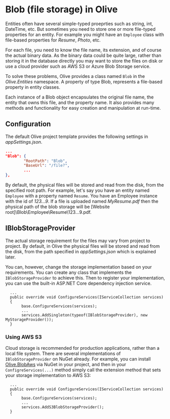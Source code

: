 # Blob (file storage) in Olive

Entities often have several simple-typed proeprties such as string, int, DateTime, etc. But sometimes you need to store one or more file-typed properties for an entity. For example you might have an `Employee` class with file-based properties for *Resume*, *Photo*, etc.

For each file, you need to know the file name, its extension, and of course the actual binary data. As the binary data could be quite large, rather than storing it in the database directly you may want to store the files on disk or use a cloud provider such as AWS S3 or Azure Blob Storage service.

To solve these problems, Olive provides a class named `Blob` in the *Olive.Entities* namespace. A property of type Blob, represents a file-based property in entity classes. 

Each instance of a Blob object encapsulates the original file name, the entity that owns this file, and the property name. It also provides many methods and functionality for easy creation and manipulation at run-time.

## Configuration
The default Olive project template provides the following settings in *appSettings.json*.

```json
...
"Blob": {
        "RootPath": "Blob",        
        "BaseUrl": "/file?",
        ...
},
```

By default, the physical files will be stored and read from the disk, from the specified root path. For example, let's say you have an entity named `Employee` with a property named `Resume`. You have an Employee instance with the id of *123...9*. If a file is uploaded named *MyResume.pdf* then the physical path of the blob storage will be \[Website root\]\\Blob\\Employee\\Resume\\123...9.pdf.

## IBlobStorageProvider
The actual storage requirement for the files may vary from project to project. By default, in Olive the physical files will be stored and read from the disk, from the path specified in *appSettings.json* which is explained later.

You can, however, change the storage implementation based on your requirements. You can create any class that implements the `IBlobStorageProvider` to achieve this. Then to register your implementation, you can use the built-in ASP.NET Core dependency injection service.

```cshrp
  ...
  public override void ConfigureServices(IServiceCollection services)
  {
       base.ConfigureServices(services);
       ...
       services.AddSingleton(typeof(IBlobStorageProvider), new MyStorageProvider());
  }
```


### Using AWS S3
Cloud storage is recommended for production applications, rather than a local file system. There are several implementations of `IBlobStorageProvider` on NuGet already. For example, you can install [Olive.BlobAws](https://www.nuget.org/packages/Olive.BlobAws/) via NuGet in your project, and then in your `ConfigreServices(...)` method simply call the extension method that sets your storage implementation to AWS S3:

```cshrp
  ...
  public override void ConfigureServices(IServiceCollection services)
  {
       base.ConfigureServices(services);
       ...
       services.AddS3BlobStorageProvider();
  }
```





